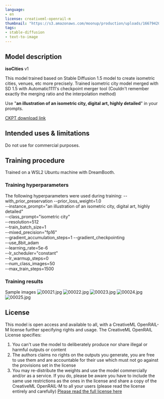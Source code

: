 ```yaml
---
language:
- en
license: creativeml-openrail-m
thumbnail: "https://s3.amazonaws.com/moonup/production/uploads/1667942059199-6305d083df993a789e61126d.jpeg"
tags:
- stable-diffusion
- text-to-image
---
```

## Model description
<b>isoCities</b> v1

This model trained based on Stable Diffusion 1.5 model to create isometric cities, venues, etc more precisely.
Trained isometric city model merged with SD 1.5 with Automatic1111's checkpoint merger tool (Couldn't remember exactly the merging ratio and the interpolation method)

Use "<b>an illustration of an isometric city, digital art, highly detailed</b>" in your prompts.

[CKPT download link](https://huggingface.co/Astroboy/isoCities/blob/main/isometric_city%2BSD1.5.ckpt)

## Intended uses & limitations
Do not use for commercial purposes.

## Training procedure
Trained on a WSL2 Ubuntu machine with DreamBooth.

### Training hyperparameters
The following hyperparameters were used during training:
  --with_prior_preservation --prior_loss_weight=1.0 \
  --instance_prompt="an illustration of an isometric city, digital art, highly detailed" \
  --class_prompt="isometric city" \
  --resolution=512 \
  --train_batch_size=1 \
  --mixed_precision="fp16" \
  --gradient_accumulation_steps=1 --gradient_checkpointing \
  --use_8bit_adam \
  --learning_rate=5e-6 \
  --lr_scheduler="constant" \
  --lr_warmup_steps=0 \
  --num_class_images=50 \
  --max_train_steps=1500

### Training results
Sample images
![00021.jpg](https://s3.amazonaws.com/moonup/production/uploads/1667942059199-6305d083df993a789e61126d.jpeg)
![00022.jpg](https://s3.amazonaws.com/moonup/production/uploads/1667942060129-6305d083df993a789e61126d.jpeg)
![00023.jpg](https://s3.amazonaws.com/moonup/production/uploads/1667942059810-6305d083df993a789e61126d.jpeg)
![00024.jpg](https://s3.amazonaws.com/moonup/production/uploads/1667942060647-6305d083df993a789e61126d.jpeg)
![00025.jpg](https://s3.amazonaws.com/moonup/production/uploads/1667942059778-6305d083df993a789e61126d.jpeg)


## License
This model is open access and available to all, with a CreativeML OpenRAIL-M license further specifying rights and usage.
The CreativeML OpenRAIL License specifies: 

1. You can't use the model to deliberately produce nor share illegal or harmful outputs or content 
2. The authors claims no rights on the outputs you generate, you are free to use them and are accountable for their use which must not go against the provisions set in the license
3. You may re-distribute the weights and use the model commercially and/or as a service. If you do, please be aware you have to include the same use restrictions as the ones in the license and share a copy of the CreativeML OpenRAIL-M to all your users (please read the license entirely and carefully)
[Please read the full license here](https://huggingface.co/spaces/CompVis/stable-diffusion-license)
